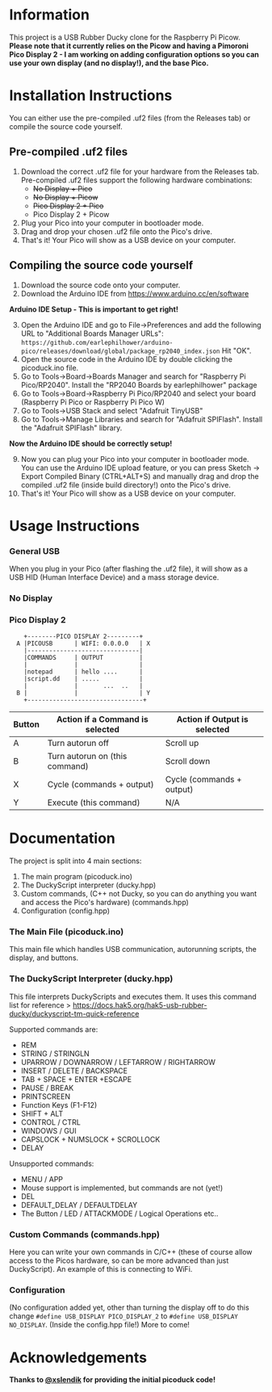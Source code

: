 # Information #
This project is a USB Rubber Ducky clone for the Raspberry Pi Picow. **Please note that it currently relies on the Picow and having a Pimoroni Pico Display 2 - I am working on adding configuration options so you can use your own display (and no display!), and the base Pico.**

# Installation Instructions #
You can either use the pre-compiled .uf2 files (from the Releases tab) or compile the source code yourself.

## Pre-compiled .uf2 files ##
1. Download the correct .uf2 file for your hardware from the Releases tab. Pre-compiled .uf2 files support the following hardware combinations:
    * ~~No Display + Pico~~
    * ~~No Display + Picow~~
    * ~~Pico Display 2 + Pico~~
    * Pico Display 2 + Picow
2. Plug your Pico into your computer in bootloader mode.
3. Drag and drop your chosen .uf2 file onto the Pico's drive.
4. That's it! Your Pico will show as a USB device on your computer.

## Compiling the source code yourself ##
1. Download the source code onto your computer.
2. Download the Arduino IDE from https://www.arduino.cc/en/software

**Arduino IDE Setup - This is important to get right!**

3. Open the Arduino IDE and go to File->Preferences and add the following URL to "Additional Boards Manager URLs": 
`https://github.com/earlephilhower/arduino-pico/releases/download/global/package_rp2040_index.json` 
Hit "OK".
4. Open the source code in the Arduino IDE by double clicking the picoduck.ino file.
5. Go to Tools->Board->Boards Manager and search for "Raspberry Pi Pico/RP2040". Install the "RP2040 Boards by earlephilhower" package
6. Go to Tools->Board->Raspberry Pi Pico/RP2040 and select your board (Raspberry Pi Pico or Raspberry Pi Pico W)
7. Go to Tools->USB Stack and select "Adafruit TinyUSB"
8. Go to Tools->Manage Libraries and search for "Adafruit SPIFlash". Install the "Adafruit SPIFlash" library.

**Now the Arduino IDE should be correctly setup!**

9. Now you can plug your Pico into your computer in bootloader mode. You can use the Arduino IDE upload feature, or you can press Sketch -> Export Compiled Binary (CTRL+ALT+S) and manually drag and drop the compiled .uf2 file (inside build directory!) onto the Pico's drive.
10. That's it! Your Pico will show as a USB device on your computer.

# Usage Instructions #
### General USB ###
When you plug in your Pico (after flashing the .uf2 file), it will show as a USB HID (Human Interface Device) and a mass storage device.

### No Display ###
### Pico Display 2 ###
```
    +--------PICO DISPLAY 2---------+
  A |PICOUSB      | WIFI: 0.0.0.0   | X  
    |-------------------------------|
    |COMMANDS     | OUTPUT          |
    |             |                 |
    |notepad      | hello ....      |
    |script.dd    | .....           |
    |             |       ...  ..   |
  B |             |                 | Y  
    +--------------------------------+
```

| Button | Action if a Command is selected | Action if Output is selected |
|--------|---------------------------------|------------------------------|
| A      | Turn autorun off                | Scroll up                    |
| B      | Turn autorun on (this command)  | Scroll down                  |
| X      | Cycle (commands + output)       | Cycle   (commands + output)  |
| Y      | Execute (this command)          | N/A                          |

# Documentation #
The project is split into 4 main sections:
1. The main program (picoduck.ino)
2. The DuckyScript interpreter (ducky.hpp)
3. Custom commands, (C++ not Ducky, so you can do anything you want and access the Pico's hardware) (commands.hpp)
4. Configuration (config.hpp)

### The Main File (picoduck.ino) ###
This main file which handles USB communication, autorunning scripts, the display, and buttons.

### The DuckyScript Interpreter (ducky.hpp) ###
This file interprets DuckyScripts and executes them. It uses this command list for reference > https://docs.hak5.org/hak5-usb-rubber-ducky/duckyscript-tm-quick-reference 

Supported commands are:
* REM 
* STRING / STRINGLN
* UPARROW / DOWNARROW / LEFTARROW / RIGHTARROW
* INSERT / DELETE / BACKSPACE
* TAB + SPACE + ENTER +ESCAPE
* PAUSE / BREAK
* PRINTSCREEN
* Function Keys (F1-F12)
* SHIFT + ALT
* CONTROL / CTRL
* WINDOWS / GUI
* CAPSLOCK + NUMSLOCK + SCROLLOCK
* DELAY

Unsupported commands:
* MENU / APP 
* Mouse support is implemented, but commands are not (yet!)
* DEL
* DEFAULT_DELAY / DEFAULTDELAY
* The Button / LED / ATTACKMODE / Logical Operations etc..

### Custom Commands (commands.hpp) ###
Here you can write your own commands in C/C++ (these of course allow access to the Picos hardware, so can be more advanced than just DuckyScript). An example of this is connecting to WiFi.

### Configuration ###
(No configuration added yet, other than turning the display off to do this change `#define USB_DISPLAY PICO_DISPLAY_2` to `#define USB_DISPLAY NO_DISPLAY`. (Inside the config.hpp file!) More to come!

# Acknowledgements # 
**Thanks to [@xslendik](https://github.com/xslendix/picoduck) for providing the initial picoduck code!**

